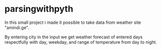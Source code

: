 # parsingwithpyth
In this small project i made it possible to take data from weather site "amindi.ge".


By entering city in the input we get weather forecast of entered days respectfully with day, weekday, and range of temperature from day to night.
